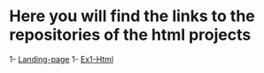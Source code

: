 # Here you will find the links to the repositories of the html projects

1- [Landing-page](https://github.com/misaelortizdp/landing-page-Arena.git)
1- [Ex1-Html](https://github.com/misaelortizdp/Ej1-html-sem.git)
